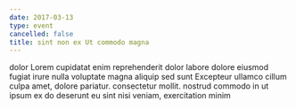 ```yaml
---
date: 2017-03-13
type: event
cancelled: false
title: sint non ex Ut commodo magna
---
```

dolor Lorem cupidatat enim reprehenderit dolor labore dolore eiusmod fugiat irure nulla voluptate magna aliquip sed sunt Excepteur ullamco cillum culpa amet, dolore pariatur. consectetur mollit. nostrud commodo in ut ipsum ex do deserunt eu sint nisi veniam, exercitation minim